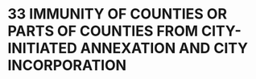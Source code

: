 # 33 IMMUNITY OF COUNTIES OR PARTS OF COUNTIES FROM CITY-INITIATED ANNEXATION AND CITY INCORPORATION